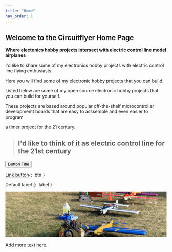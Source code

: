 ```yaml
---
title: "Home"
nav_order: 1
---
```


## Welcome to the Circuitflyer Home Page

**Where electonics hobby projects intersect with electric control line model airplanes**

I'd like to share some of my electronics hobby projects with electric control line flying enthusiasts.

Here you will find some of my electronic hobby projects that you can build.

Listed below are some of my open source electronic hobby projects that you can build for yourself.

These projects are based around popular off-the-shelf microcontroller developmemt boards that are easy to asssemble and even easier to program

a timer project for the 21 century.

> ## I'd like to think of it as **electric control line for the 21st century**
 <span class="fs-8">
 <button type="button" name="button" class="btn">Button Title</button>
 </span>

[Link button](http://example.com/){: .btn }

Default label
{: .label }


![](/assets/images/2276.jpeg)

Add more text here.
